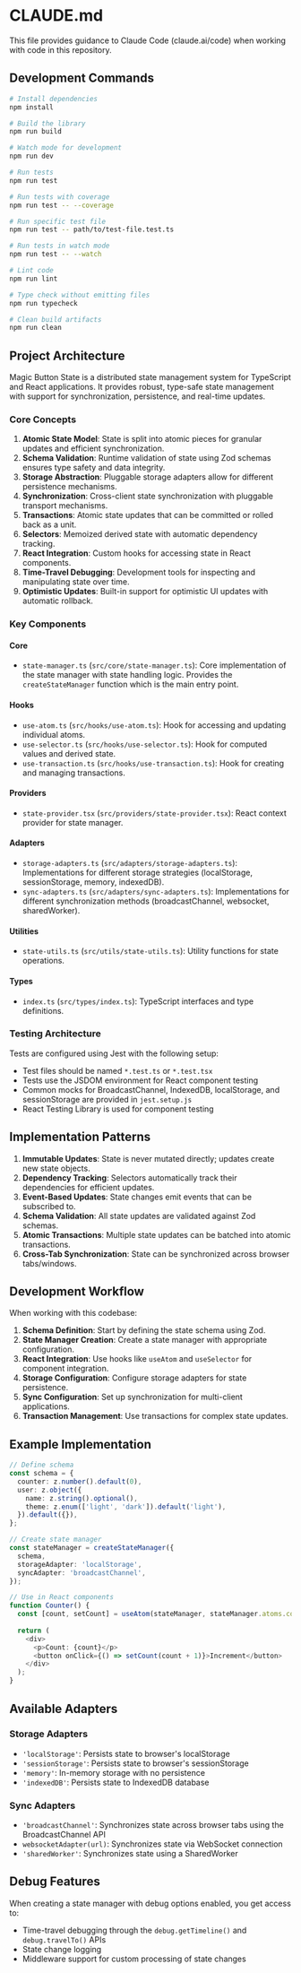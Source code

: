 # CLAUDE.md

This file provides guidance to Claude Code (claude.ai/code) when working with code in this repository.

## Development Commands

```bash
# Install dependencies
npm install

# Build the library
npm run build

# Watch mode for development
npm run dev

# Run tests
npm run test

# Run tests with coverage
npm run test -- --coverage

# Run specific test file
npm run test -- path/to/test-file.test.ts

# Run tests in watch mode
npm run test -- --watch

# Lint code
npm run lint

# Type check without emitting files
npm run typecheck

# Clean build artifacts
npm run clean
```

## Project Architecture

Magic Button State is a distributed state management system for TypeScript and React applications. It provides robust, type-safe state management with support for synchronization, persistence, and real-time updates.

### Core Concepts

1. **Atomic State Model**: State is split into atomic pieces for granular updates and efficient synchronization.
2. **Schema Validation**: Runtime validation of state using Zod schemas ensures type safety and data integrity.
3. **Storage Abstraction**: Pluggable storage adapters allow for different persistence mechanisms.
4. **Synchronization**: Cross-client state synchronization with pluggable transport mechanisms.
5. **Transactions**: Atomic state updates that can be committed or rolled back as a unit.
6. **Selectors**: Memoized derived state with automatic dependency tracking.
7. **React Integration**: Custom hooks for accessing state in React components.
8. **Time-Travel Debugging**: Development tools for inspecting and manipulating state over time.
9. **Optimistic Updates**: Built-in support for optimistic UI updates with automatic rollback.

### Key Components

#### Core
- `state-manager.ts` (`src/core/state-manager.ts`): Core implementation of the state manager with state handling logic. Provides the `createStateManager` function which is the main entry point.

#### Hooks
- `use-atom.ts` (`src/hooks/use-atom.ts`): Hook for accessing and updating individual atoms.
- `use-selector.ts` (`src/hooks/use-selector.ts`): Hook for computed values and derived state.
- `use-transaction.ts` (`src/hooks/use-transaction.ts`): Hook for creating and managing transactions.

#### Providers
- `state-provider.tsx` (`src/providers/state-provider.tsx`): React context provider for state manager.

#### Adapters
- `storage-adapters.ts` (`src/adapters/storage-adapters.ts`): Implementations for different storage strategies (localStorage, sessionStorage, memory, indexedDB).
- `sync-adapters.ts` (`src/adapters/sync-adapters.ts`): Implementations for different synchronization methods (broadcastChannel, websocket, sharedWorker).

#### Utilities
- `state-utils.ts` (`src/utils/state-utils.ts`): Utility functions for state operations.

#### Types
- `index.ts` (`src/types/index.ts`): TypeScript interfaces and type definitions.

### Testing Architecture

Tests are configured using Jest with the following setup:

- Test files should be named `*.test.ts` or `*.test.tsx`
- Tests use the JSDOM environment for React component testing
- Common mocks for BroadcastChannel, IndexedDB, localStorage, and sessionStorage are provided in `jest.setup.js`
- React Testing Library is used for component testing

## Implementation Patterns

1. **Immutable Updates**: State is never mutated directly; updates create new state objects.
2. **Dependency Tracking**: Selectors automatically track their dependencies for efficient updates.
3. **Event-Based Updates**: State changes emit events that can be subscribed to.
4. **Schema Validation**: All state updates are validated against Zod schemas.
5. **Atomic Transactions**: Multiple state updates can be batched into atomic transactions.
6. **Cross-Tab Synchronization**: State can be synchronized across browser tabs/windows.

## Development Workflow

When working with this codebase:

1. **Schema Definition**: Start by defining the state schema using Zod.
2. **State Manager Creation**: Create a state manager with appropriate configuration.
3. **React Integration**: Use hooks like `useAtom` and `useSelector` for component integration.
4. **Storage Configuration**: Configure storage adapters for state persistence.
5. **Sync Configuration**: Set up synchronization for multi-client applications.
6. **Transaction Management**: Use transactions for complex state updates.

## Example Implementation

```typescript
// Define schema
const schema = {
  counter: z.number().default(0),
  user: z.object({
    name: z.string().optional(),
    theme: z.enum(['light', 'dark']).default('light'),
  }).default({}),
};

// Create state manager
const stateManager = createStateManager({
  schema,
  storageAdapter: 'localStorage',
  syncAdapter: 'broadcastChannel',
});

// Use in React components
function Counter() {
  const [count, setCount] = useAtom(stateManager, stateManager.atoms.counter);
  
  return (
    <div>
      <p>Count: {count}</p>
      <button onClick={() => setCount(count + 1)}>Increment</button>
    </div>
  );
}
```

## Available Adapters

### Storage Adapters
- `'localStorage'`: Persists state to browser's localStorage
- `'sessionStorage'`: Persists state to browser's sessionStorage
- `'memory'`: In-memory storage with no persistence
- `'indexedDB'`: Persists state to IndexedDB database

### Sync Adapters
- `'broadcastChannel'`: Synchronizes state across browser tabs using the BroadcastChannel API
- `websocketAdapter(url)`: Synchronizes state via WebSocket connection
- `'sharedWorker'`: Synchronizes state using a SharedWorker

## Debug Features

When creating a state manager with debug options enabled, you get access to:

- Time-travel debugging through the `debug.getTimeline()` and `debug.travelTo()` APIs
- State change logging
- Middleware support for custom processing of state changes